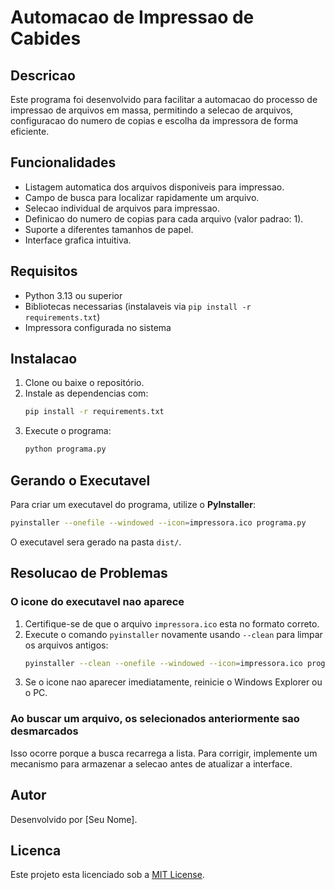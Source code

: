 # Automacao de Impressao de Cabides

## Descricao
Este programa foi desenvolvido para facilitar a automacao do processo de impressao de arquivos em massa, permitindo a selecao de arquivos, configuracao do numero de copias e escolha da impressora de forma eficiente.

## Funcionalidades
- Listagem automatica dos arquivos disponiveis para impressao.
- Campo de busca para localizar rapidamente um arquivo.
- Selecao individual de arquivos para impressao.
- Definicao do numero de copias para cada arquivo (valor padrao: 1).
- Suporte a diferentes tamanhos de papel.
- Interface grafica intuitiva.

## Requisitos
- Python 3.13 ou superior
- Bibliotecas necessarias (instalaveis via `pip install -r requirements.txt`)
- Impressora configurada no sistema

## Instalacao
1. Clone ou baixe o repositório.
2. Instale as dependencias com:
   ```sh
   pip install -r requirements.txt
   ```
3. Execute o programa:
   ```sh
   python programa.py
   ```

## Gerando o Executavel
Para criar um executavel do programa, utilize o **PyInstaller**:
```sh
pyinstaller --onefile --windowed --icon=impressora.ico programa.py
```
O executavel sera gerado na pasta `dist/`.

## Resolucao de Problemas
### O icone do executavel nao aparece
1. Certifique-se de que o arquivo `impressora.ico` esta no formato correto.
2. Execute o comando `pyinstaller` novamente usando `--clean` para limpar os arquivos antigos:
   ```sh
   pyinstaller --clean --onefile --windowed --icon=impressora.ico programa.py
   ```
3. Se o icone nao aparecer imediatamente, reinicie o Windows Explorer ou o PC.

### Ao buscar um arquivo, os selecionados anteriormente sao desmarcados
Isso ocorre porque a busca recarrega a lista. Para corrigir, implemente um mecanismo para armazenar a selecao antes de atualizar a interface.

## Autor
Desenvolvido por [Seu Nome].

## Licenca
Este projeto esta licenciado sob a [MIT License](LICENSE).

